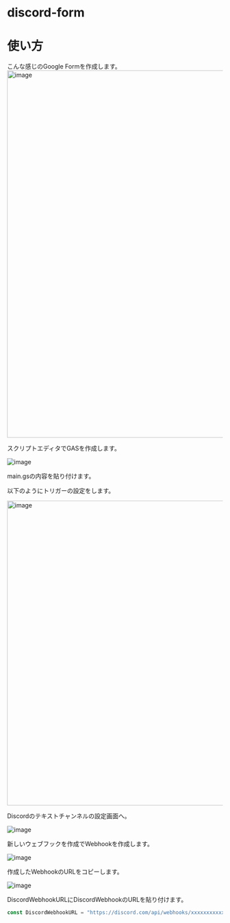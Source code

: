 # discord-form

# 使い方
こんな感じのGoogle Formを作成します。
<img width="857" alt="image" src="https://github.com/user-attachments/assets/683ad68f-1df3-4a60-8cb6-a43469d3e99c">

スクリプトエディタでGASを作成します。

![image](https://github.com/user-attachments/assets/173c8724-8092-4d83-b031-15f111e5253a)

main.gsの内容を貼り付けます。

以下のようにトリガーの設定をします。

<img width="711" alt="image" src="https://github.com/user-attachments/assets/92abe0e9-e28a-449c-bdb9-a0f3c6b2538d">

Discordのテキストチャンネルの設定画面へ。

![image](https://github.com/user-attachments/assets/e1000d3d-2f09-476f-8523-ab293f2aa32f)

新しいウェブフックを作成でWebhookを作成します。

![image](https://github.com/user-attachments/assets/6e837f66-6ae4-4f20-9a14-65398fa19536)

作成したWebhookのURLをコピーします。

![image](https://github.com/user-attachments/assets/981918cb-f70c-479b-8544-a23783224cf6)

DiscordWebhookURLにDiscordWebhookのURLを貼り付けます。

```js
const DiscordWebhookURL = "https://discord.com/api/webhooks/xxxxxxxxxxxx";
```
